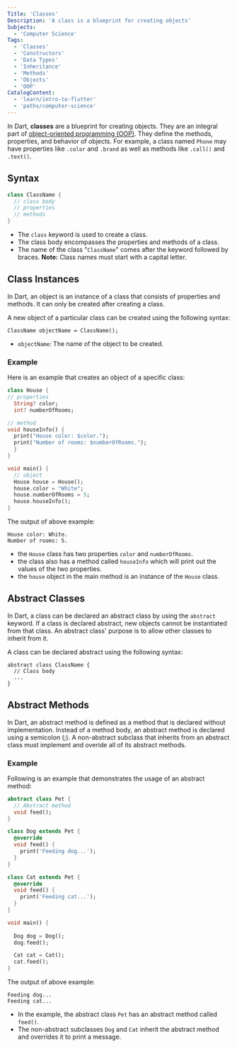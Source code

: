 ```yaml
---
Title: 'Classes'
Description: 'A class is a blueprint for creating objects'
Subjects:
  - 'Computer Science'
Tags:
  - 'Classes'
  - 'Constructors'
  - 'Data Types'
  - 'Inheritance'
  - 'Methods'
  - 'Objects'
  - 'OOP'
CatalogContent:
  - 'learn/intro-to-flutter'
  - 'paths/computer-science'
--- 
```


In Dart, **classes** are a blueprint for creating objects. They are an integral part of [object-oriented programming (OOP)](https://www.codecademy.com/resources/docs/general/programming-paradigms/object-oriented-programming). They define the methods, properties, and behavior of objects. For example, a class named `Phone` may have properties like `.color` and `.brand` as well as methods like `.call()` and `.text()`.

## Syntax

```dart
class ClassName {
  // class body
  // properties
  // methods
}
```

 - The `class` keyword is used to create a class.
 - The class body encompasses the properties and methods of a class.
 - The name of the class "`ClassName`" comes after the keyword followed by braces. **Note:** Class names must start with a capital letter.

## Class Instances

In Dart, an object is an instance of a class that consists of properties and methods. It can only be created after creating a class.

A new object of a particular class can be created using the following syntax:

```pseudo
ClassName objectName = ClassName();
```

- `objectName`: The name of the object to be created.

### Example

Here is an example that creates an object of a specific class:

```dart
class House {
// properties
  String? color;
  int? numberOfRooms;

// method
void houseInfo() {
  print("House color: $color.");
  print("Number of rooms: $numberOfRooms.");
  }
}

void main() {
  // object
  House house = House();
  house.color = "White";
  house.numberOfRooms = 5;
  house.houseInfo();
}
```

The output of above example:

```Shell
House color: White.
Number of rooms: 5.
```

 - the `House` class has two properties `color` and `numberOfRooms`.
 - the class also has a method called `houseInfo` which will print out the values of the two properties.
 - the `house` object in the main method is an instance of the `House` class.

## Abstract Classes

In Dart, a class can be declared an abstract class by using the `abstract` keyword. If a class is declared abstract, new objects cannot be instantiated from that class. An abstract class' purpose is to allow other classes to inherit from it.

A class can be declared abstract using the following syntax:

```pseudo
abstract class ClassName {
  // Class body
  ...
}
```

## Abstract Methods
In Dart, an abstract method is defined as a method that is declared without implementation. Instead of a method body, an abstract method is declared using a semicolon (;).
A non-abstract subclass that inherits from an abstract class must implement and overide all of its abstract methods.

### Example

Following is an example that demonstrates the usage of an abstract method:

```dart
abstract class Pet {
  // Abstract method
  void feed();
}

class Dog extends Pet {
  @override
  void feed() {
    print('Feeding dog...');
  }
}

class Cat extends Pet {
  @override
  void feed() {
    print('Feeding cat...');
  }
}

void main() {
 
  Dog dog = Dog();
  dog.feed();

  Cat cat = Cat();
  cat.feed();
}
```

The output of above example:

```Shell
Feeding dog...
Feeding cat...
```

 - In the example, the abstract class `Pet` has an abstract method called `feed()`. 
 - The non-abstract subclasses `Dog` and `Cat` inherit the abstract method and overrides it to print a message.
   
